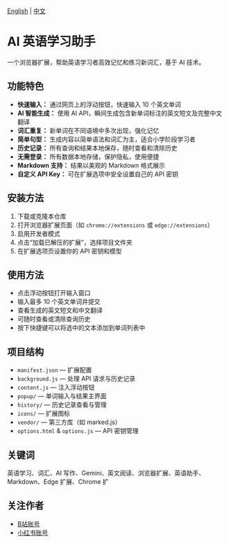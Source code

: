 [English](README.eng.md) | [中文](README.zh.md)
# AI 英语学习助手

一个浏览器扩展，帮助英语学习者高效记忆和练习新词汇，基于 AI 技术。

## 功能特色
- **快速输入：** 通过网页上的浮动按钮，快速输入 10 个英文单词
- **AI 智能生成：** 使用 AI API，瞬间生成包含新单词标注的英文短文及完整中文翻译
- **词汇重复：** 新单词在不同语境中多次出现，强化记忆
- **简单句型：** 生成内容以简单语法和词汇为主，适合小学阶段学习者
- **历史记录：** 所有查询和结果本地保存，随时查看和清除历史
- **无需登录：** 所有数据本地存储，保护隐私，使用便捷
- **Markdown 支持：** 结果以美观的 Markdown 格式展示
- **自定义 API Key：** 可在扩展选项中安全设置自己的 API 密钥

## 安装方法
1. 下载或克隆本仓库
2. 打开浏览器扩展页面（如 `chrome://extensions` 或 `edge://extensions`）
3. 启用开发者模式
4. 点击“加载已解压的扩展”，选择项目文件夹
5. 在扩展选项页设置你的 API 密钥和模型

## 使用方法
- 点击浮动按钮打开输入窗口
- 输入最多 10 个英文单词并提交
- 查看生成的英文短文和中文翻译
- 可随时查看或清除查询历史
- 按下快捷键可以将选中的文本添加到单词列表中

## 项目结构
- `manifest.json` — 扩展配置
- `background.js` — 处理 API 请求与历史记录
- `content.js` — 注入浮动按钮
- `popup/` — 单词输入与结果主界面
- `history/` — 历史记录查看与管理
- `icons/` — 扩展图标
- `vendor/` — 第三方库（如 marked.js）
- `options.html` & `options.js` — API 密钥管理

## 关键词
英语学习、词汇、AI 写作、Gemini、英文阅读、浏览器扩展、英语助手、Markdown、Edge 扩展、Chrome 扩


## 关注作者

- [B站账号](https://space.bilibili.com/12732048?spm_id_from=333.1007.0.0)
- [小红书账号](https://www.xiaohongshu.com/user/profile/684ce591000000001d022ce8?tab=note&subTab=note)